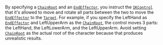 By specifying a [`ChainRoot`](https://create.roblox.com/docs/reference/engine/classes/IKControl#ChainRoot) and an
[`EndEffector`](https://create.roblox.com/docs/reference/engine/classes/IKControl#EndEffector), you instruct the
[`IKControl`](https://create.roblox.com/docs/reference/engine/classes/IKControl) that it's allowed to move and rotate all parts between
the two to move the [`EndEffector`](https://create.roblox.com/docs/reference/engine/classes/IKControl#EndEffector) to the
[`Target`](https://create.roblox.com/docs/reference/engine/classes/IKControl#Target). For example, if you specify the LeftHand
as [`EndEffector`](https://create.roblox.com/docs/reference/engine/classes/IKControl#EndEffector) and LeftUpperArm as the
[`ChainRoot`](https://create.roblox.com/docs/reference/engine/classes/IKControl#ChainRoot), the control moves 3 parts: the
LeftHand, the LeftLowerArm, and the LeftUpperArm. Avoid setting
[`ChainRoot`](https://create.roblox.com/docs/reference/engine/classes/IKControl#ChainRoot) as the actual root of the character
because that produces unrealistic results.
